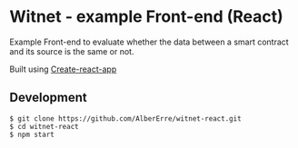 # Witnet - example Front-end (React)

Example Front-end  to evaluate whether the data between a smart contract and its source is the same or not.

Built using [Create-react-app](https://github.com/facebook/create-react-app)

## Development
```
$ git clone https://github.com/AlberErre/witnet-react.git
$ cd witnet-react
$ npm start
```


